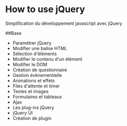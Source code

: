 # How to use jQuery
Simplification du développement javascript avec jQuery

##Base
- Paramétrer jQuery
- Modifier une balise HTML
- Sélection d'éléments
- Modifier le contenu d'un élément
- Modifier le DOM
- Création de questionnaire
- Gestion évènementielle
- Animations et effets
- Files d'attente et timer
- Textes et images
- Formulaires et tableaux
- Ajax
- Les plug-ins jQuery
- jQuery UI
- Création de plugin